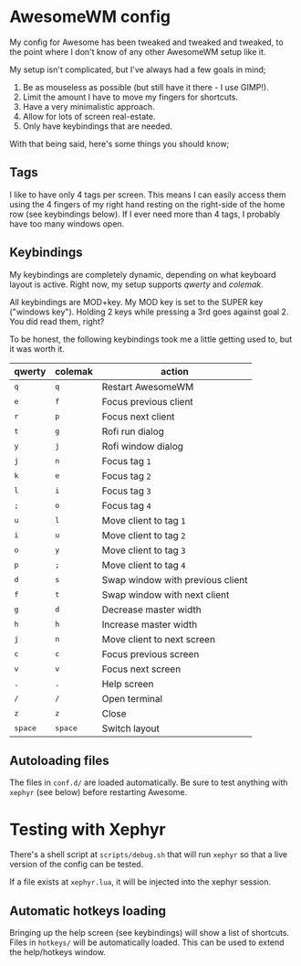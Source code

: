 # AwesomeWM config

My config for Awesome has been tweaked and tweaked and tweaked, to the point where I don't know of any other AwesomeWM setup like it.

My setup isn't complicated, but I've always had a few goals in mind;

1. Be as mouseless as possible (but still have it there - I use GIMP!).
2. Limit the amount I have to move my fingers for shortcuts.
3. Have a very minimalistic approach.
4. Allow for lots of screen real-estate.
5. Only have keybindings that are needed.

With that being said, here's some things you should know;

## Tags

I like to have only 4 tags per screen. This means I can easily access them using the 4 fingers of my right hand resting on the right-side of the home row (see keybindings below). If I ever need more than 4 tags, I probably have too many windows open.

## Keybindings

My keybindings are completely dynamic, depending on what keyboard layout is active. Right now, my setup supports _qwerty_ and _colemak_.

All keybindings are MOD+key. My MOD key is set to the SUPER key ("windows key"). Holding 2 keys while pressing a 3rd goes against goal 2. You did read them, right?

To be honest, the following keybindings took me a little getting used to, but it was worth it.

qwerty | colemak | action
------------ | -------------|----------
<kbd>q</kbd> | <kbd>q</kbd> | Restart AwesomeWM
<kbd>e</kbd> | <kbd>f</kbd> | Focus previous client
<kbd>r</kbd> | <kbd>p</kbd> | Focus next client
<kbd>t</kbd> | <kbd>g</kbd> | Rofi run dialog
<kbd>y</kbd> | <kbd>j</kbd> | Rofi window dialog
<kbd>j</kbd> | <kbd>n</kbd> | Focus tag `1`
<kbd>k</kbd> | <kbd>e</kbd> | Focus tag `2`
<kbd>l</kbd> | <kbd>i</kbd> | Focus tag `3`
<kbd>;</kbd> | <kbd>o</kbd> | Focus tag `4`
<kbd>u</kbd> | <kbd>l</kbd> | Move client to tag `1`
<kbd>i</kbd> | <kbd>u</kbd> | Move client to tag `2`
<kbd>o</kbd> | <kbd>y</kbd> | Move client to tag `3`
<kbd>p</kbd> | <kbd>;</kbd> | Move client to tag `4`
<kbd>d</kbd> | <kbd>s</kbd> | Swap window with previous client
<kbd>f</kbd> | <kbd>t</kbd> | Swap window with next client
<kbd>g</kbd> | <kbd>d</kbd> | Decrease master width
<kbd>h</kbd> | <kbd>h</kbd> | Increase master width
<kbd>j</kbd> | <kbd>n</kbd> | Move client to next screen
<kbd>c</kbd> | <kbd>c</kbd> | Focus previous screen
<kbd>v</kbd> | <kbd>v</kbd> | Focus next screen
<kbd>.</kbd> | <kbd>.</kbd> | Help screen
<kbd>/</kbd> | <kbd>/</kbd> | Open terminal
<kbd>z</kbd> | <kbd>z</kbd> | Close 
<kbd>space</kbd> | <kbd>space</kbd> | Switch layout

## Autoloading files

The files in `conf.d/` are loaded automatically. Be sure to test anything with `xephyr` (see below) before restarting Awesome.

# Testing with Xephyr

There's a shell script at `scripts/debug.sh` that will run `xephyr` so that a live version of the config can be tested.

If a file exists at `xephyr.lua`, it will be injected into the xephyr session.

## Automatic hotkeys loading

Bringing up the help screen (see keybindings) will show a list of shortcuts. Files in `hotkeys/` will be automatically loaded. This can be used to extend the help/hotkeys window.
